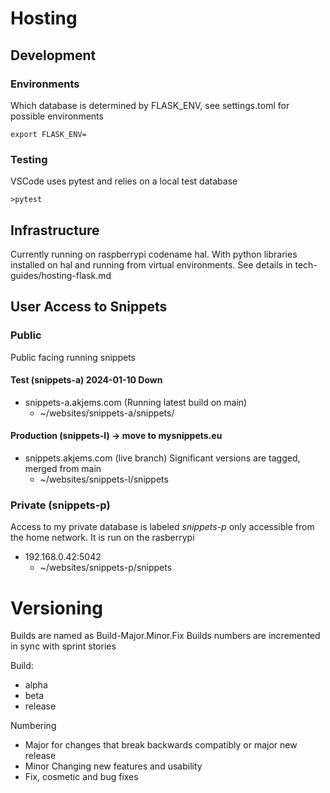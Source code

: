 # Hosting

## Development
### Environments
Which database is determined by FLASK_ENV, see settings.toml for possible environments

```
export FLASK_ENV=
```
### Testing

VSCode uses pytest and relies on a local test database

```
>pytest
```


## Infrastructure
Currently running on raspberrypi codename hal.
With python libraries installed on hal and running from virtual environments. See details in tech-guides/hosting-flask.md

## User Access to Snippets
### Public
Public facing running snippets
#### Test (snippets-a) 2024-01-10 Down
* snippets-a.akjems.com (Running latest build on main)
    * ~/websites/snippets-a/snippets/

#### Production (snippets-l) -> move to mysnippets.eu
* snippets.akjems.com (live branch) Significant versions are tagged, merged from main
    * ~/websites/snippets-l/snippets

### Private (snippets-p)
Access to my private database is labeled *snippets-p* only accessible from the home network.
It is run on the rasberrypi
* 192.168.0.42:5042
    * ~/websites/snippets-p/snippets

# Versioning

Builds are named as Build-Major.Minor.Fix
Builds numbers are incremented in sync with sprint stories

Build:
* alpha
* beta
* release

Numbering
* Major for changes that break backwards compatibly or major new release
* Minor Changing new features and usability
* Fix, cosmetic and bug fixes
